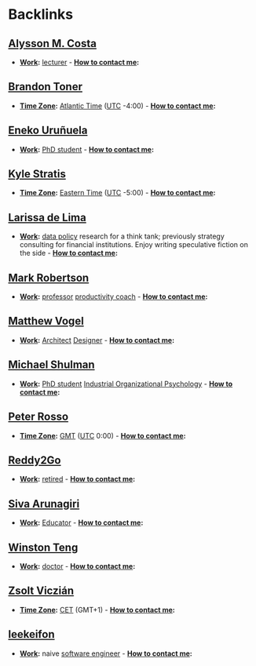 
# Backlinks
## [Alysson M. Costa](<Alysson M. Costa.md>)
- **[Work](<Work.md>):** [lecturer](<lecturer.md>) 
        - **[How to contact me](<How to contact me.md>):**

## [Brandon Toner](<Brandon Toner.md>)
- **[Time Zone](<Time Zone.md>):** [Atlantic Time](<Atlantic Time.md>) ([UTC](<UTC.md>) -4:00)
        - **[How to contact me](<How to contact me.md>):**

## [Eneko Uruñuela](<Eneko Uruñuela.md>)
- **[Work](<Work.md>):** [PhD student](<PhD student.md>)
        - **[How to contact me](<How to contact me.md>):**

## [Kyle Stratis](<Kyle Stratis.md>)
- **[Time Zone](<Time Zone.md>):** [Eastern Time](<Eastern Time.md>) ([UTC](<UTC.md>) -5:00)
        - **[How to contact me](<How to contact me.md>):**

## [Larissa de Lima](<Larissa de Lima.md>)
- **[Work](<Work.md>):** [data policy](<data policy.md>) research for a think tank; previously strategy consulting for financial institutions.  Enjoy writing speculative fiction on the side
        - **[How to contact me](<How to contact me.md>):**

## [Mark Robertson](<Mark Robertson.md>)
- **[Work](<Work.md>):** [professor](<professor.md>) [productivity coach](<productivity coach.md>) 
        - **[How to contact me](<How to contact me.md>):**

## [Matthew Vogel](<Matthew Vogel.md>)
- **[Work](<Work.md>):** [Architect](<Architect.md>) [Designer](<Designer.md>)
        - **[How to contact me](<How to contact me.md>):**

## [Michael Shulman](<Michael Shulman.md>)
- **[Work](<Work.md>):** [PhD student](<PhD student.md>) [Industrial Organizational Psychology](<Industrial Organizational Psychology.md>)
        - **[How to contact me](<How to contact me.md>):**

## [Peter Rosso](<Peter Rosso.md>)
- **[Time Zone](<Time Zone.md>):** [GMT](<GMT.md>) ([UTC](<UTC.md>) 0:00)
        - **[How to contact me](<How to contact me.md>):**

## [Reddy2Go](<Reddy2Go.md>)
- **[Work](<Work.md>):** [retired](<retired.md>)
        - **[How to contact me](<How to contact me.md>):**

## [Siva Arunagiri](<Siva Arunagiri.md>)
- **[Work](<Work.md>):** [Educator](<Educator.md>)
        - **[How to contact me](<How to contact me.md>):**

## [Winston Teng](<Winston Teng.md>)
- **[Work](<Work.md>):** [doctor](<doctor.md>)
        - **[How to contact me](<How to contact me.md>):**

## [Zsolt Viczián](<Zsolt Viczián.md>)
- **[Time Zone](<Time Zone.md>):** [CET](<CET.md>) (GMT+1)
        - **[How to contact me](<How to contact me.md>):**

## [leekeifon](<leekeifon.md>)
- **[Work](<Work.md>):** naive [software engineer](<software engineer.md>)
        - **[How to contact me](<How to contact me.md>):**

